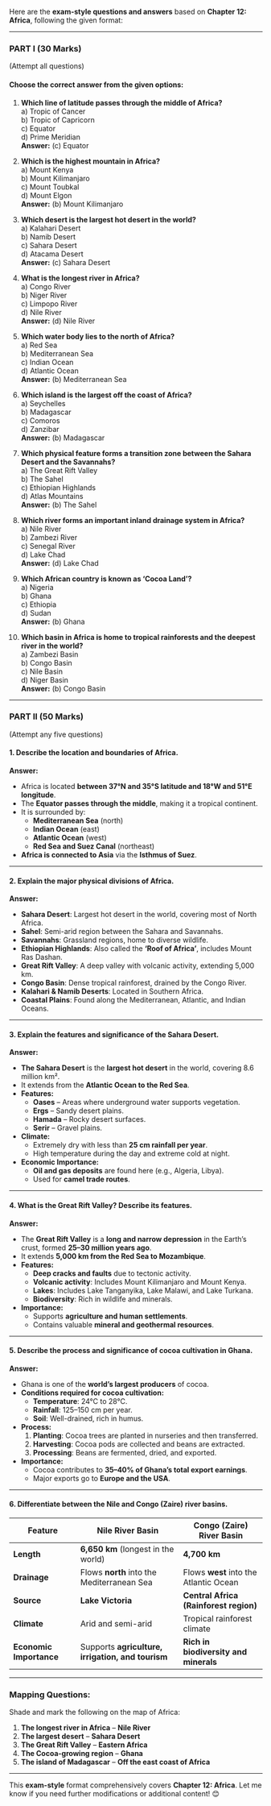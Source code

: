 Here are the **exam-style questions and answers** based on **Chapter 12: Africa**, following the given format:

---

### **PART I (30 Marks)**  
(Attempt all questions)

#### **Choose the correct answer from the given options:**

1. **Which line of latitude passes through the middle of Africa?**  
   a) Tropic of Cancer  
   b) Tropic of Capricorn  
   c) Equator  
   d) Prime Meridian  
   **Answer:** (c) Equator  

2. **Which is the highest mountain in Africa?**  
   a) Mount Kenya  
   b) Mount Kilimanjaro  
   c) Mount Toubkal  
   d) Mount Elgon  
   **Answer:** (b) Mount Kilimanjaro  

3. **Which desert is the largest hot desert in the world?**  
   a) Kalahari Desert  
   b) Namib Desert  
   c) Sahara Desert  
   d) Atacama Desert  
   **Answer:** (c) Sahara Desert  

4. **What is the longest river in Africa?**  
   a) Congo River  
   b) Niger River  
   c) Limpopo River  
   d) Nile River  
   **Answer:** (d) Nile River  

5. **Which water body lies to the north of Africa?**  
   a) Red Sea  
   b) Mediterranean Sea  
   c) Indian Ocean  
   d) Atlantic Ocean  
   **Answer:** (b) Mediterranean Sea  

6. **Which island is the largest off the coast of Africa?**  
   a) Seychelles  
   b) Madagascar  
   c) Comoros  
   d) Zanzibar  
   **Answer:** (b) Madagascar  

7. **Which physical feature forms a transition zone between the Sahara Desert and the Savannahs?**  
   a) The Great Rift Valley  
   b) The Sahel  
   c) Ethiopian Highlands  
   d) Atlas Mountains  
   **Answer:** (b) The Sahel  

8. **Which river forms an important inland drainage system in Africa?**  
   a) Nile River  
   b) Zambezi River  
   c) Senegal River  
   d) Lake Chad  
   **Answer:** (d) Lake Chad  

9. **Which African country is known as ‘Cocoa Land’?**  
   a) Nigeria  
   b) Ghana  
   c) Ethiopia  
   d) Sudan  
   **Answer:** (b) Ghana  

10. **Which basin in Africa is home to tropical rainforests and the deepest river in the world?**  
    a) Zambezi Basin  
    b) Congo Basin  
    c) Nile Basin  
    d) Niger Basin  
    **Answer:** (b) Congo Basin  

---

### **PART II (50 Marks)**  
(Attempt any five questions)

#### **1. Describe the location and boundaries of Africa.**  
   **Answer:**  
   - Africa is located **between 37°N and 35°S latitude and 18°W and 51°E longitude**.  
   - The **Equator passes through the middle**, making it a tropical continent.  
   - It is surrounded by:  
     - **Mediterranean Sea** (north)  
     - **Indian Ocean** (east)  
     - **Atlantic Ocean** (west)  
     - **Red Sea and Suez Canal** (northeast)  
   - **Africa is connected to Asia** via the **Isthmus of Suez**.  

---

#### **2. Explain the major physical divisions of Africa.**  
   **Answer:**  
   - **Sahara Desert**: Largest hot desert in the world, covering most of North Africa.  
   - **Sahel**: Semi-arid region between the Sahara and Savannahs.  
   - **Savannahs**: Grassland regions, home to diverse wildlife.  
   - **Ethiopian Highlands**: Also called the **‘Roof of Africa’**, includes Mount Ras Dashan.  
   - **Great Rift Valley**: A deep valley with volcanic activity, extending 5,000 km.  
   - **Congo Basin**: Dense tropical rainforest, drained by the Congo River.  
   - **Kalahari & Namib Deserts**: Located in Southern Africa.  
   - **Coastal Plains**: Found along the Mediterranean, Atlantic, and Indian Oceans.  

---

#### **3. Explain the features and significance of the Sahara Desert.**  
   **Answer:**  
   - **The Sahara Desert** is the **largest hot desert** in the world, covering 8.6 million km².  
   - It extends from the **Atlantic Ocean to the Red Sea**.  
   - **Features:**  
     - **Oases** – Areas where underground water supports vegetation.  
     - **Ergs** – Sandy desert plains.  
     - **Hamada** – Rocky desert surfaces.  
     - **Serir** – Gravel plains.  
   - **Climate:**  
     - Extremely dry with less than **25 cm rainfall per year**.  
     - High temperature during the day and extreme cold at night.  
   - **Economic Importance:**  
     - **Oil and gas deposits** are found here (e.g., Algeria, Libya).  
     - Used for **camel trade routes**.  

---

#### **4. What is the Great Rift Valley? Describe its features.**  
   **Answer:**  
   - The **Great Rift Valley** is a **long and narrow depression** in the Earth’s crust, formed **25–30 million years ago**.  
   - It extends **5,000 km from the Red Sea to Mozambique**.  
   - **Features:**  
     - **Deep cracks and faults** due to tectonic activity.  
     - **Volcanic activity**: Includes Mount Kilimanjaro and Mount Kenya.  
     - **Lakes**: Includes Lake Tanganyika, Lake Malawi, and Lake Turkana.  
     - **Biodiversity**: Rich in wildlife and minerals.  
   - **Importance:**  
     - Supports **agriculture and human settlements**.  
     - Contains valuable **mineral and geothermal resources**.  

---

#### **5. Describe the process and significance of cocoa cultivation in Ghana.**  
   **Answer:**  
   - Ghana is one of the **world’s largest producers** of cocoa.  
   - **Conditions required for cocoa cultivation:**  
     - **Temperature**: 24°C to 28°C.  
     - **Rainfall**: 125–150 cm per year.  
     - **Soil**: Well-drained, rich in humus.  
   - **Process:**  
     1. **Planting**: Cocoa trees are planted in nurseries and then transferred.  
     2. **Harvesting**: Cocoa pods are collected and beans are extracted.  
     3. **Processing**: Beans are fermented, dried, and exported.  
   - **Importance:**  
     - Cocoa contributes to **35–40% of Ghana’s total export earnings**.  
     - Major exports go to **Europe and the USA**.  

---

#### **6. Differentiate between the Nile and Congo (Zaire) river basins.**  

| Feature          | Nile River Basin | Congo (Zaire) River Basin |
|-----------------|-----------------|---------------------------|
| **Length**     | **6,650 km** (longest in the world) | **4,700 km** |
| **Drainage**   | Flows **north** into the Mediterranean Sea | Flows **west** into the Atlantic Ocean |
| **Source**     | **Lake Victoria** | **Central Africa (Rainforest region)** |
| **Climate**    | Arid and semi-arid | Tropical rainforest climate |
| **Economic Importance** | Supports **agriculture, irrigation, and tourism** | **Rich in biodiversity and minerals** |

---

### **Mapping Questions:**  
Shade and mark the following on the map of Africa:  
1. **The longest river in Africa** – **Nile River**  
2. **The largest desert** – **Sahara Desert**  
3. **The Great Rift Valley** – **Eastern Africa**  
4. **The Cocoa-growing region** – **Ghana**  
5. **The island of Madagascar** – **Off the east coast of Africa**  

---

This **exam-style** format comprehensively covers **Chapter 12: Africa**. Let me know if you need further modifications or additional content! 😊